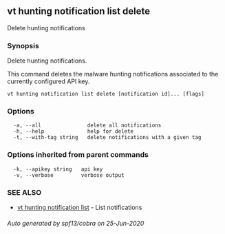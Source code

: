 ## vt hunting notification list delete

Delete hunting notifications

### Synopsis

Delete hunting notifications.

This command deletes the malware hunting notifications associated to the
currently configured API key.

```
vt hunting notification list delete [notification id]... [flags]
```

### Options

```
  -a, --all               delete all notifications
  -h, --help              help for delete
  -t, --with-tag string   delete notifications with a given tag
```

### Options inherited from parent commands

```
  -k, --apikey string   api key
  -v, --verbose         verbose output
```

### SEE ALSO

* [vt hunting notification list](vt_hunting_notification_list.md)	 - List notifications

###### Auto generated by spf13/cobra on 25-Jun-2020
